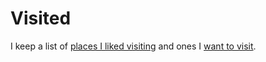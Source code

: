 # Visited

I keep a list of [places I liked visiting](https://www.google.com/maps/placelists/list/1t_jW3zR93T4wMQCQPo1aBbcS61A) and ones I [want to visit](https://www.google.com/maps/placelists/list/T6SMXQdXBoOPiXTheDQpDiUce_Ffyw).
